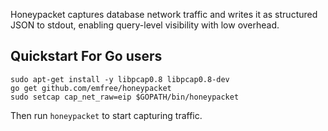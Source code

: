 
Honeypacket captures database network traffic and writes it as structured JSON
to stdout, enabling query-level visibility with low overhead.


## Quickstart For Go users


```
sudo apt-get install -y libpcap0.8 libpcap0.8-dev
go get github.com/emfree/honeypacket
sudo setcap cap_net_raw=eip $GOPATH/bin/honeypacket
```

Then run `honeypacket` to start capturing traffic.
